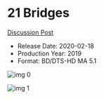 # 21 Bridges

[Discussion Post](https://www.avsforum.com/threads/bass-eq-for-filtered-movies.2995212/post-59242196)

* Release Date: 2020-02-18
* Production Year: 2019
* Format: BD/DTS-HD MA 5.1

![img 0](https://i.imgur.com/og09DN7.jpg)

![img 1](https://i.imgur.com/3bKyHyw.png)

